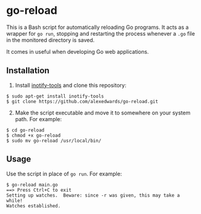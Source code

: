 go-reload
=========

This is a Bash script for automatically reloading Go programs. It acts as a wrapper for `go run`, stopping and restarting the process whenever a `.go` file in the monitored directory is saved.

It comes in useful when developing Go web applications.

Installation
------------

1) Install [inotify-tools](https://github.com/rvoicilas/inotify-tools) and clone this repository:

```
$ sudo apt-get install inotify-tools
$ git clone https://github.com/alexedwards/go-reload.git
```

2) Make the script executable and move it to somewhere on your system path. For example:

```
$ cd go-reload
$ chmod +x go-reload
$ sudo mv go-reload /usr/local/bin/
```

Usage
-----

Use the script in place of `go run`. For example:

```
$ go-reload main.go
==> Press Ctrl+C to exit
Setting up watches.  Beware: since -r was given, this may take a while!
Watches established.
```